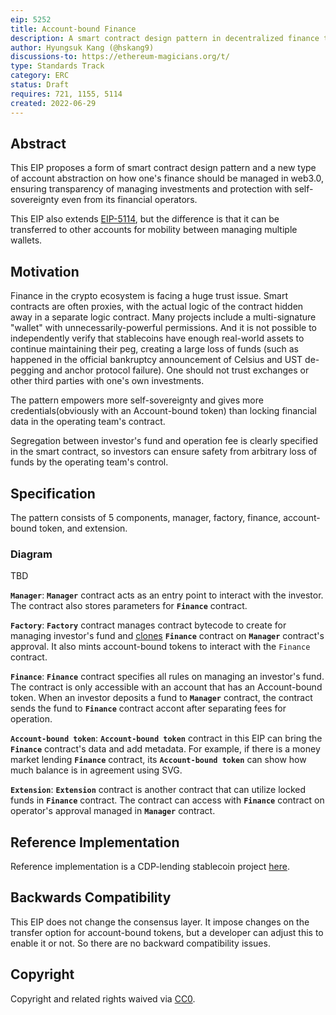 ```yaml
---
eip: 5252
title: Account-bound Finance
description: A smart contract design pattern in decentralized finance to remove insolvency and arbitrary loss of funds using blockchain technology only. Extension of EIP-5114
author: Hyungsuk Kang (@hskang9)
discussions-to: https://ethereum-magicians.org/t/
type: Standards Track
category: ERC
status: Draft
requires: 721, 1155, 5114
created: 2022-06-29
---
```


## Abstract
This EIP proposes a form of smart contract design pattern and a new type of account abstraction on how one's finance should be managed in web3.0, ensuring transparency of managing investments and protection with self-sovereignty even from its financial operators.

This EIP also extends [EIP-5114](./eip-5114.md), but the difference is that it can be transferred to other accounts for mobility between managing multiple wallets.

## Motivation

Finance in the crypto ecosystem is facing a huge trust issue. Smart contracts are often proxies, with the actual logic of the contract hidden away in a separate logic contract. Many projects include a multi-signature "wallet" with unnecessarily-powerful permissions. And it is not possible to independently verify that stablecoins have enough real-world assets to continue maintaining their peg, creating a large loss of funds (such as happened in the official bankruptcy announcement of Celsius and UST de-pegging and anchor protocol failure). One should not trust exchanges or other third parties with one's own investments.

The pattern empowers more self-sovereignty and gives more credentials(obviously with an Account-bound token) than locking financial data in the operating team's contract.

Segregation between investor's fund and operation fee is clearly specified in the smart contract, so investors can ensure safety from arbitrary loss of funds by the operating team's control.

## Specification

The pattern consists of 5 components, manager, factory, finance, account-bound token, and extension.

### Diagram

TBD

**`Manager`**: **`Manager`** contract acts as an entry point to interact with the investor. The contract also stores parameters for **`Finance`** contract.

**`Factory`**: **`Factory`** contract manages contract bytecode to create for managing investor's fund and [clones](https://soliditydeveloper.com/clonefactory/) **`Finance`** contract on **`Manager`** contract's approval. It also mints account-bound tokens to interact with the `Finance` contract.

**`Finance`**: **`Finance`** contract specifies all rules on managing an investor's fund. The contract is only accessible with an account that has an Account-bound token. When an investor deposits a fund to **`Manager`** contract, the contract sends the fund to **`Finance`** contract accont after separating fees for operation. 

**`Account-bound token`**: **`Account-bound token`** contract in this EIP can bring the **`Finance`** contract's data and add metadata. For example, if there is a money market lending **`Finance`** contract, its **`Account-bound token`** can show how much balance is in agreement using SVG.

**`Extension`**: **`Extension`** contract is another contract that can utilize locked funds in **`Finance`** contract. The contract can access with **`Finance`** contract on operator's approval managed in **`Manager`** contract.

## Reference Implementation

Reference implementation is a CDP-lending stablecoin project [here](https://github.com/digitalnativeinc/standard-evm/tree/master/contracts/vaults/meter).

## Backwards Compatibility
This EIP does not change the consensus layer. It impose changes on the transfer option for account-bound tokens, but a developer can adjust this to enable it or not. So there are no backward compatibility issues.

## Copyright
Copyright and related rights waived via [CC0](../LICENSE.md).
